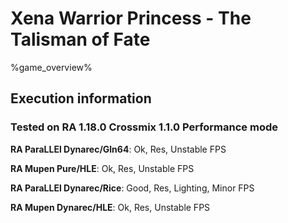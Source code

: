 # Xena Warrior Princess - The Talisman of Fate 

%game_overview%

## Execution information

### Tested on RA 1.18.0 Crossmix 1.1.0 Performance mode

**RA ParaLLEl Dynarec/Gln64**: Ok, Res, Unstable FPS

**RA Mupen Pure/HLE**: Ok, Res, Unstable FPS

**RA ParaLLEl Dynarec/Rice**: Good, Res, Lighting, Minor FPS

**RA Mupen Dynarec/HLE**: Ok, Res, Unstable FPS